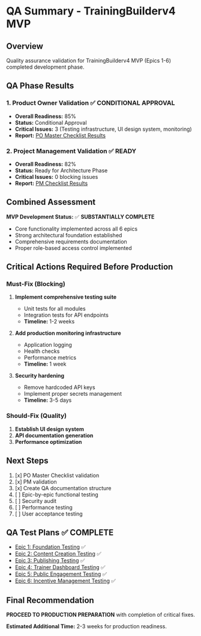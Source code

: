 # QA Summary - TrainingBuilderv4 MVP

## Overview
Quality assurance validation for TrainingBuilderv4 MVP (Epics 1-6) completed development phase.

## QA Phase Results

### 1. Product Owner Validation ✅ **CONDITIONAL APPROVAL**
- **Overall Readiness:** 85%
- **Status:** Conditional Approval
- **Critical Issues:** 3 (Testing infrastructure, UI design system, monitoring)
- **Report:** [PO Master Checklist Results](./po-validation-report.md)

### 2. Project Management Validation ✅ **READY**
- **Overall Readiness:** 82%
- **Status:** Ready for Architecture Phase
- **Critical Issues:** 0 blocking issues
- **Report:** [PM Checklist Results](./pm-validation-report.md)

## Combined Assessment

**MVP Development Status:** ✅ **SUBSTANTIALLY COMPLETE**
- Core functionality implemented across all 6 epics
- Strong architectural foundation established
- Comprehensive requirements documentation
- Proper role-based access control implemented

## Critical Actions Required Before Production

### Must-Fix (Blocking)
1. **Implement comprehensive testing suite**
   - Unit tests for all modules
   - Integration tests for API endpoints
   - **Timeline:** 1-2 weeks

2. **Add production monitoring infrastructure**
   - Application logging
   - Health checks
   - Performance metrics
   - **Timeline:** 1 week

3. **Security hardening**
   - Remove hardcoded API keys
   - Implement proper secrets management
   - **Timeline:** 3-5 days

### Should-Fix (Quality)
1. **Establish UI design system**
2. **API documentation generation**
3. **Performance optimization**

## Next Steps
1. [x] PO Master Checklist validation
2. [x] PM validation
3. [x] Create QA documentation structure
4. [ ] Epic-by-epic functional testing
5. [ ] Security audit
6. [ ] Performance testing
7. [ ] User acceptance testing

## QA Test Plans ✅ **COMPLETE**
- [Epic 1: Foundation Testing](./epic-1-test-plan.md) ✅
- [Epic 2: Content Creation Testing](./epic-2-test-plan.md) ✅
- [Epic 3: Publishing Testing](./epic-3-test-plan.md) ✅
- [Epic 4: Trainer Dashboard Testing](./epic-4-test-plan.md) ✅
- [Epic 5: Public Engagement Testing](./epic-5-test-plan.md) ✅
- [Epic 6: Incentive Management Testing](./epic-6-test-plan.md) ✅

## Final Recommendation
**PROCEED TO PRODUCTION PREPARATION** with completion of critical fixes.

**Estimated Additional Time:** 2-3 weeks for production readiness.
